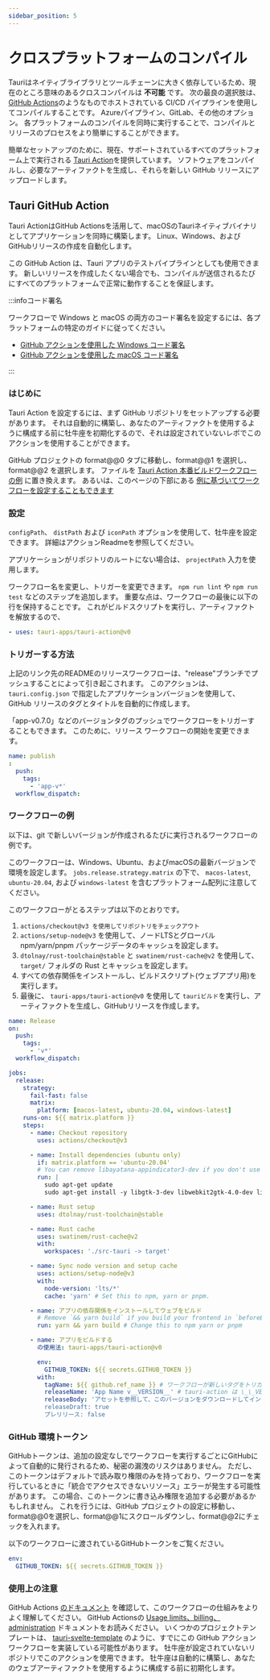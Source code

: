```yaml
---
sidebar_position: 5
---
```


# クロスプラットフォームのコンパイル

Tauriはネイティブライブラリとツールチェーンに大きく依存しているため、現在のところ意味のあるクロスコンパイルは **不可能** です。 次の最良の選択肢は、 [GitHub Actions][]のようなものでホストされている CI/CD パイプラインを使用してコンパイルすることです。 Azureパイプライン、GitLab、その他のオプション。 各プラットフォームのコンパイルを同時に実行することで、コンパイルとリリースのプロセスをより簡単にすることができます。

簡単なセットアップのために、現在、サポートされているすべてのプラットフォーム上で実行される [Tauri Action][]を提供しています。 ソフトウェアをコンパイルし、必要なアーティファクトを生成し、それらを新しい GitHub リリースにアップロードします。

## Tauri GitHub Action

Tauri ActionはGitHub Actionsを活用して、macOSのTauriネイティブバイナリとしてアプリケーションを同時に構築します。 Linux、Windows、およびGitHubリリースの作成を自動化します。

この GitHub Action は、Tauri アプリのテストパイプラインとしても使用できます。 新しいリリースを作成したくない場合でも、コンパイルが送信されるたびにすべてのプラットフォームで正常に動作することを保証します。

:::infoコード署名

ワークフローで Windows と macOS の両方のコード署名を設定するには、各プラットフォームの特定のガイドに従ってください。

- [GitHub アクションを使用した Windows コード署名][]
- [GitHub アクションを使用した macOS コード署名][]

:::

### はじめに

Tauri Action を設定するには、まず GitHub リポジトリをセットアップする必要があります。 それは自動的に構築し、あなたのアーティファクトを使用するように構成する前に牡牛座を初期化するので、それは設定されていないレポでこのアクションを使用することができます。

GitHub プロジェクトの format@@0 タブに移動し、format@@1 を選択し、format@@2 を選択します。 ファイルを [Tauri Action 本番ビルドワークフローの例][] に置き換えます。 あるいは、このページの下部にある [例に基づいてワークフローを設定することもできます](#example-workflow)

### 設定

`configPath`、 `distPath` および `iconPath` オプションを使用して、牡牛座を設定できます。 詳細はアクションReadmeを参照してください。


<!-- FIXME: tauriScript is currently broken.
  Custom Tauri CLI scripts can be run with the `tauriScript` option. So instead of running `yarn tauri build` or `npx tauri build`, `${tauriScript}` will be executed. This can be useful when you need custom build functionality such as when creating Tauri apps e.g. a `desktop:build` script.
-->

アプリケーションがリポジトリのルートにない場合は、 `projectPath` 入力を使用します。

ワークフロー名を変更し、トリガーを変更できます。 `npm run lint` や `npm run test` などのステップを追加します。 重要な点は、ワークフローの最後に以下の行を保持することです。 これがビルドスクリプトを実行し、アーティファクトを解放するので、

```yaml
- uses: tauri-apps/tauri-action@v0
```

### トリガーする方法

上記のリンク先のREADMEのリリースワークフローは、"release"ブランチでプッシュすることによって引き起こされます。 このアクションは、 `tauri.config.json` で指定したアプリケーションバージョンを使用して、GitHub リリースのタグとタイトルを自動的に作成します。

「app-v0.7.0」などのバージョンタグのプッシュでワークフローをトリガーすることもできます。 このために、リリース ワークフローの開始を変更できます。

```yaml
name: publish
:
  push:
    tags:
      - 'app-v*'
  workflow_dispatch:
```

### ワークフローの例

以下は、git で新しいバージョンが作成されるたびに実行されるワークフローの例です。

このワークフローは、Windows、Ubuntu、およびmacOSの最新バージョンで環境を設定します。 `jobs.release.strategy.matrix` の下で、 `macos-latest`, `ubuntu-20.04`, および `windows-latest` を含むプラットフォーム配列に注意してください。

このワークフローがとるステップは以下のとおりです。

1. `actions/checkout@v3 を使用してリポジトリをチェックアウト`
2. `actions/setup-node@v3` を使用して、ノードLTSとグローバルnpm/yarn/pnpm パッケージデータのキャッシュを設定します。
3. `dtolnay/rust-toolchain@stable` と `swatinem/rust-cache@v2` を使用して、 `target/` フォルダの Rust とキャッシュを設定します。
4. すべての依存関係をインストールし、ビルドスクリプト(ウェブアプリ用)を実行します。
5. 最後に、 `tauri-apps/tauri-action@v0` を使用して `tauriビルド`を実行し、アーティファクトを生成し、GitHubリリースを作成します。

```yaml
name: Release
on:
  push:
    tags:
      - 'v*'
  workflow_dispatch:

jobs:
  release:
    strategy:
      fail-fast: false
      matrix:
        platform: [macos-latest, ubuntu-20.04, windows-latest]
    runs-on: ${{ matrix.platform }}
    steps:
      - name: Checkout repository
        uses: actions/checkout@v3

      - name: Install dependencies (ubuntu only)
        if: matrix.platform == 'ubuntu-20.04'
        # You can remove libayatana-appindicator3-dev if you don't use the system tray feature.
        run: |
          sudo apt-get update
          sudo apt-get install -y libgtk-3-dev libwebkit2gtk-4.0-dev libayatana-appindicator3-dev librsvg2-dev

      - name: Rust setup
        uses: dtolnay/rust-toolchain@stable

      - name: Rust cache
        uses: swatinem/rust-cache@v2
        with:
          workspaces: './src-tauri -> target'

      - name: Sync node version and setup cache
        uses: actions/setup-node@v3
        with:
          node-version: 'lts/*'
          cache: 'yarn' # Set this to npm, yarn or pnpm.

      - name: アプリの依存関係をインストールしてウェブをビルド
        # Remove `&& yarn build` if you build your frontend in `beforeBuildCommand`
        run: yarn && yarn build # Change this to npm yarn or pnpm

      - name: アプリをビルドする
        の使用法: tauri-apps/tauri-action@v0

        env:
          GITHUB_TOKEN: ${{ secrets.GITHUB_TOKEN }}
        with:
          tagName: ${{ github.ref_name }} # ワークフローが新しいタグをトリガーした場合にのみ動作します。
          releaseName: 'App Name v__VERSION__' # tauri-action は \_\_VERSION\__ をアプリのバージョンに置き換えます。
          releaseBody: 'アセットを参照して、このバージョンをダウンロードしてインストールします。
          releaseDraft: true
          プレリリース: false
```

### GitHub 環境トークン

GitHubトークンは、追加の設定なしでワークフローを実行するごとにGitHubによって自動的に発行されるため、秘密の漏洩のリスクはありません。 ただし、このトークンはデフォルトで読み取り権限のみを持っており、ワークフローを実行しているときに「統合でアクセスできないリソース」エラーが発生する可能性があります。 この場合、このトークンに書き込み権限を追加する必要があるかもしれません。 これを行うには、GitHub プロジェクトの設定に移動し、format@@0を選択し、format@@1にスクロールダウンし、format@@2にチェックを入れます。

以下のワークフローに渡されているGitHubトークンをご覧ください。

```yaml
env:
  GITHUB_TOKEN: ${{ secrets.GITHUB_TOKEN }}
```

### 使用上の注意

GitHub Actions [のドキュメント][github actions] を確認して、このワークフローの仕組みをよりよく理解してください。 GitHub Actionsの [Usage limits、billing、administration][usage limits billing and administration] ドキュメントをお読みください。 いくつかのプロジェクトテンプレートは、 [tauri-svelte-template][] のように、すでにこの GitHub アクションワークフローを実装している可能性があります。 牡牛座が設定されていないリポジトリでこのアクションを使用できます。 牡牛座は自動的に構築し、あなたのウェブアーティファクトを使用するように構成する前に初期化します。

[Tauri Action]: https://github.com/tauri-apps/tauri-action
[Tauri Action 本番ビルドワークフローの例]: https://github.com/tauri-apps/tauri-action#creating-a-release-and-uploading-the-tauri-bundles
[GitHub Actions]: https://docs.github.com/en/actions
[github actions]: https://docs.github.com/en/actions
[usage limits billing and administration]: https://docs.github.com/en/actions/learn-github-actions/usage-limits-billing-and-administration
[tauri-svelte-template]: https://github.com/probablykasper/tauri-svelte-template
[GitHub アクションを使用した Windows コード署名]: ../distribution/sign-windows.md#bonus-sign-your-application-with-github-actions
[GitHub アクションを使用した macOS コード署名]: ../distribution/sign-macos.md#example
